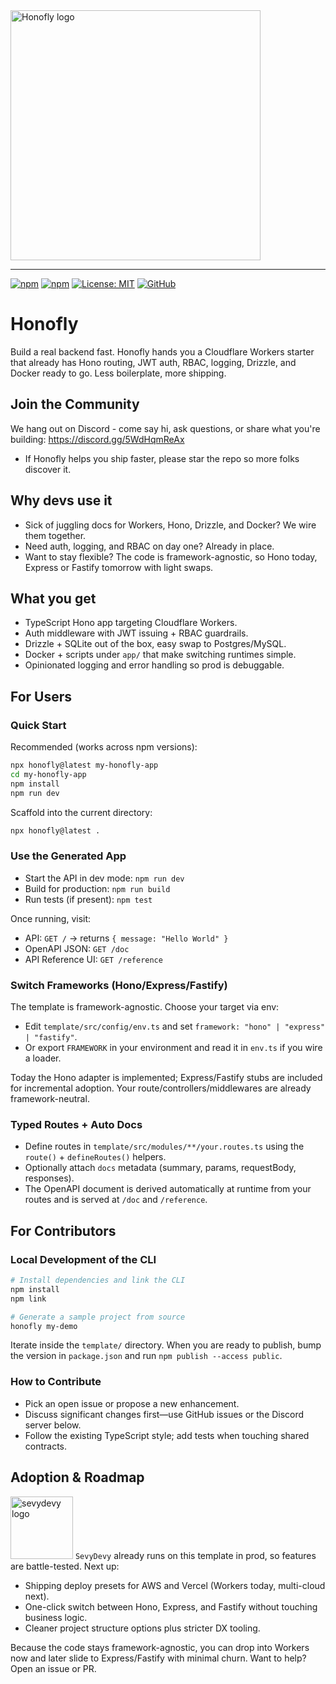 <!-- <p align="center"> -->

<!-- </p> -->

<img src="https://pub-d2304ab3f09440e884e0b23b0e84a607.r2.dev/honofly.png" alt="Honofly logo" width="400">

<hr/>

[![npm](https://img.shields.io/npm/v/honofly)](https://www.npmjs.com/package/honofly)
[![npm](https://img.shields.io/npm/dm/honofly)](https://www.npmjs.com/package/honofly)
[![License: MIT](https://img.shields.io/badge/License-MIT-yellow.svg)](LICENSE)
[![GitHub](https://img.shields.io/badge/github-repo-black?logo=github)](https://github.com/SaketBhatnagar/honofly)


# Honofly

Build a real backend fast. Honofly hands you a Cloudflare Workers starter that already has Hono routing, JWT auth, RBAC, logging, Drizzle, and Docker ready to go. Less boilerplate, more shipping.

## Join the Community

We hang out on Discord - come say hi, ask questions, or share what you're building: https://discord.gg/5WdHqmReAx
- If Honofly helps you ship faster, please star the repo so more folks discover it.

## Why devs use it

- Sick of juggling docs for Workers, Hono, Drizzle, and Docker? We wire them together.
- Need auth, logging, and RBAC on day one? Already in place.
- Want to stay flexible? The code is framework-agnostic, so Hono today, Express or Fastify tomorrow with light swaps.

## What you get

- TypeScript Hono app targeting Cloudflare Workers.
- Auth middleware with JWT issuing + RBAC guardrails.
- Drizzle + SQLite out of the box, easy swap to Postgres/MySQL.
- Docker + scripts under `app/` that make switching runtimes simple.
- Opinionated logging and error handling so prod is debuggable.

## For Users

### Quick Start

Recommended (works across npm versions):

```bash
npx honofly@latest my-honofly-app
cd my-honofly-app
npm install
npm run dev
```

Scaffold into the current directory:

```bash
npx honofly@latest .
```

### Use the Generated App

- Start the API in dev mode: `npm run dev`
- Build for production: `npm run build`
- Run tests (if present): `npm test`

Once running, visit:
- API: `GET /` → returns `{ message: "Hello World" }`
- OpenAPI JSON: `GET /doc`
- API Reference UI: `GET /reference`

### Switch Frameworks (Hono/Express/Fastify) 

The template is framework-agnostic. Choose your target via env:

- Edit `template/src/config/env.ts` and set `framework: "hono" | "express" | "fastify"`.
- Or export `FRAMEWORK` in your environment and read it in `env.ts` if you wire a loader.

Today the Hono adapter is implemented; Express/Fastify stubs are included for incremental adoption. Your route/controllers/middlewares are already framework-neutral.

### Typed Routes + Auto Docs

- Define routes in `template/src/modules/**/your.routes.ts` using the `route()` + `defineRoutes()` helpers.
- Optionally attach `docs` metadata (summary, params, requestBody, responses).
- The OpenAPI document is derived automatically at runtime from your routes and is served at `/doc` and `/reference`.

## For Contributors

### Local Development of the CLI

```bash
# Install dependencies and link the CLI
npm install
npm link

# Generate a sample project from source
honofly my-demo
```

Iterate inside the `template/` directory. When you are ready to publish, bump the version in `package.json` and run `npm publish --access public`.

### How to Contribute

- Pick an open issue or propose a new enhancement.
- Discuss significant changes first—use GitHub issues or the Discord server below.
- Follow the existing TypeScript style; add tests when touching shared contracts.

## Adoption & Roadmap

[<img src="https://pub-d2304ab3f09440e884e0b23b0e84a607.r2.dev/sevydevy_logo.png" alt="sevydevy logo" width="100">](https://www.sevydevy.com/)
`SevyDevy` already runs on this template in prod, so features are battle-tested. Next up:


- Shipping deploy presets for AWS and Vercel (Workers today, multi-cloud next).
- One-click switch between Hono, Express, and Fastify without touching business logic.
- Cleaner project structure options plus stricter DX tooling.

Because the code stays framework-agnostic, you can drop into Workers now and later slide to Express/Fastify with minimal churn. Want to help? Open an issue or PR.

